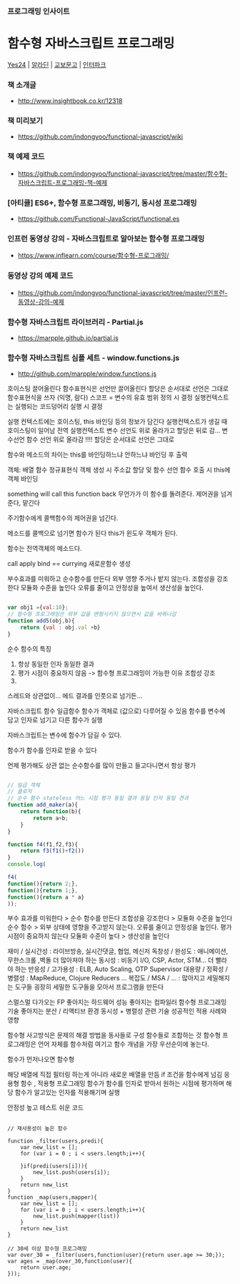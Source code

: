 ### 프로그래밍 인사이트
# 함수형 자바스크립트 프로그래밍

[Yes24](http://www.yes24.com/24/Goods/56885507?Acode=101) | [알라딘](http://www.aladin.co.kr/shop/wproduct.aspx?ItemId=123715872) | [교보문고](http://www.kyobobook.co.kr/product/detailViewKor.laf?ejkGb=KOR&mallGb=KOR&barcode=9788966262120&orderClick=LEA&Kc=) | [인터파크](http://shopping.interpark.com/product/productInfo.do?prdNo=5285478131&dispNo=008001083&smid1=common_prd)

### 책 소개글
 - http://www.insightbook.co.kr/12318

### 책 미리보기
 - https://github.com/indongyoo/functional-javascript/wiki

### 책 예제 코드
 - https://github.com/indongyoo/functional-javascript/tree/master/함수형-자바스크립트-프로그래밍-책-예제

### [아티클] ES6+, 함수형 프로그래밍, 비동기, 동시성 프로그래밍
 - https://github.com/Functional-JavaScript/functional.es
 
### 인프런 동영상 강의 - 자바스크립트로 알아보는 함수형 프로그래밍
 - https://www.inflearn.com/course/함수형-프로그래밍/

### 동영상 강의 예제 코드
 - https://github.com/indongyoo/functional-javascript/tree/master/인프런-동영상-강의-예제

### 함수형 자바스크립트 라이브러리 - Partial.js
 - https://marpple.github.io/partial.js

### 함수형 자바스크립트 심플 세트 - window.functions.js
 - http://github.com/marpple/window.functions.js

호이스팅
끌어올린다
함수표현식은 선언만 끌어올린다
할당은 순서대로
선언은 그대로
함수표현식을 쓰자 (익명, 람다)
스코프 = 변수의 유효 범위 정의 시 결정
실행컨텍스트는 실행되는 코드덩어리 실행 시 결정

실행 컨텍스트에는 호이스팅, this 바인딩 등의 정보가 담긴다 
실행컨텍스트가 생길 때 호이스팅이 일어남
전역 실행컨텍스트
변수 선언도 위로 올라가고
할당은 뒤로 감...
변수선언
함수 선언 위로 올라감 !!!!
할당은 순서대로
선언은 그대로

함수와 메소드의 차이는 this를 바인딩하느냐 안하느냐 
바인딩 후 출력

객체:
배열
함수
정규표현식
객체 생성 시 주소값 할당 및 함수 선언
함수 호출 시 this에 객체 바인딩

something will call this function back
무언가가 이 함수를 돌려준다.
제어권을 넘겨준다, 맡긴다

주기함수에게 콜백함수의 제어권을 넘긴다.

메소드를 콜백으로 넘기면 함수가 된다
this가 윈도우 객체가 된다.

함수는 전역객체의 메소드다.

call
apply
bind == currying 새로운함수 생성

부수효과를 미워하고 순수함수를 만든다
외부 영향 주거나 밭지 않는다.
조합성을 강조한다 모듈화 수준을 높인다
오류를 줄이고 안정성을 높여서 생산성을 높인다.

```javascript

var obj1 ={val:10};
// 함수형 프로그래밍은 외부 값을 변형시키지 않으면서 값을 바꿔나감
function add5(obj,b){
    return {val : obj.val +b}
}

```

순수 함수의 특징

1. 항상 동일한 인자 동일한 결과
2. 평가 시점이 중요하지 않음 -> 함수형 프로그래밍이 가능한 이유 조합성 강조
3. 
스레드와 상관없이...
에드 결과를 인풋으로 넘기든...

자바스크립트 함수 일급함수
함수가 객체로 (값으로) 다루어질 수 있음
함수를 변수에 담고 인자로 넘기고 다른 함수가 실행

자바스크립트는 변수에 함수가 담길 수 있다.

함수가 함수를 인자로 받을 수 있다

언제 평가해도 상관 없는 순수함수를 많이 만들고
들고다니면서 항상 평가


```javascript

// 일급 객체
// 클로저
// 순수 함수 stateless 어느 시점 평가 동일 결과 동일 인자 동일 견과 
function add_maker(a){
    return function(b){
        return a+b;
    }
}

function f4(f1,f2,f3){
    return f3(f1()+f2())
}
console.log(

f4(
function(){return 2;},
function(){return 1;},
function(){return a * a}
));
```

부수 효과를 미워한다 > 순수 함수를 만든다
조합성을 강조한다 > 모듈화 수준을 높인다
순수 함수 > 외부 상태에 영향을 주고받지 않는다. 오류를 줄이고 안정성을 높인다. 평가 시점이 중요하지 않는다
모듈화 수준이 높다 > 생산성을 높인다

재미 / 실시간성 : 라이브방송, 실시간댓글, 협업, 메신저
독창성 / 완성도 : 애니메이션, 무한스크롤 ,벽돌
더 많아져야 하는 동시성 : 비동기 I/O, CSP, Actor, STM... 
더 빨라야 하는 반응성 / 고가용성 : ELB, Auto Scaling, OTP Supervisor 
대용량 / 정확성 / 병렬성 : MapReduce, Clojure Reducers ...
복잡도 / MSA / ... :  많아지고 세밀해지는 도구들
굉장히 세밀한 도구들을 모아서 프로그램을 만든다

스멀스멀 다가오는 FP
좋아지는 하드웨어 성능
좋아지는 컴파일러
함수형 프로그래밍 기술
좋아지는 분산 / 리액티브 환경
동시성 + 병렬성 관련 기술
성공적인 적용 사례와 영향

함수형 사고방식은 문제의 해결 방법을
동사들로 구성 함수들로 조합하는 것
함수형 프로그래밍은 언어 자체를 함수처럼 여기고 함수 개념을 가장 우선순이에 놓는다.

함수가 먼저나오면 함수형

해당 배열에 직접 필터링 하는게 아니라
새로운 배열을 만듬
if 조건을 함수에게 넘김
응용형 함수 , 적용형 프로그래밍
함수가 함수를 인자로 받아서 원하는 시점에 평가하며 해당 함수가 알고있는 인자를 적용해기며 실행

안정성 높고 테스트 쉬운 코드

```JS

// 재사용성이 높은 함수

function _filter(users,predi){
    var new_list = [];
    for (var i = 0 ; i < users.length;i++){

    }if(predi(users[i])){
        new_list.push(users[i]);
    }
    return new_list
}
function _map(users,mapper){
    var new_list = [];
    for (var i = 0 ; i < users.length;i++){
        new_list.push(mapper(list))
    }
    return new_list
}

// 30세 이상 함수형 프로그래밍
var over_30 = _filter(users,function(user){return user.age >= 30;});
var ages = _map(over_30,function(user){
    return user.age;
}));



```
